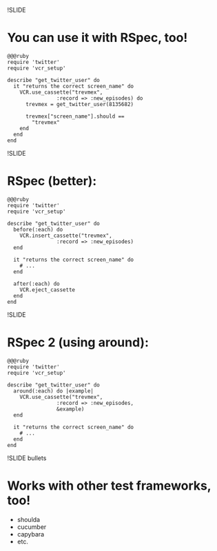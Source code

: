 !SLIDE
# You can use it with RSpec, too! #
    @@@ruby
    require 'twitter'
    require 'vcr_setup'

    describe "get_twitter_user" do
      it "returns the correct screen_name" do
        VCR.use_cassette("trevmex",
                    :record => :new_episodes) do
          trevmex = get_twitter_user(8135682)

          trevmex["screen_name"].should == 
            "trevmex"
        end
      end
    end

!SLIDE
# RSpec (better): #
    @@@ruby
    require 'twitter'
    require 'vcr_setup'

    describe "get_twitter_user" do
      before(:each) do
        VCR.insert_cassette("trevmex",
                    :record => :new_episodes)
      end    

      it "returns the correct screen_name" do
        # ...
      end

      after(:each) do
        VCR.eject_cassette
      end
    end
            
!SLIDE
# RSpec 2 (using around): #
    @@@ruby
    require 'twitter'
    require 'vcr_setup'

    describe "get_twitter_user" do
      around(:each) do |example|
        VCR.use_cassette("trevmex",
                    :record => :new_episodes,
                    &example)
      end    

      it "returns the correct screen_name" do
        # ...
      end
    end

!SLIDE bullets 
# Works with other test frameworks, too! #
* shoulda
* cucumber
* capybara
* etc.
